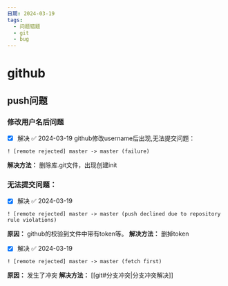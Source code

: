 ```yaml
---
日期: 2024-03-19
tags:
  - 问题错题
  - git
  - bug
---
```


# github
## push问题
### 修改用户名后问题
- [x] 解决 ✅ 2024-03-19
github修改username后出现,无法提交问题：
```
! [remote rejected] master -> master (failure)
```
**解决方法：** 删除库.git文件，出现创建init

### 无法提交问题：
- [x] 解决 ✅ 2024-03-19
```
! [remote rejected] master -> master (push declined due to repository rule violations)
```
**原因：** github的校验到文件中带有token等。
**解决方法：** 删掉token
- [x] 解决 ✅ 2024-03-19
```
! [remote rejected] master -> master (fetch first)
```
**原因：** 发生了冲突
**解决方法：** [[git#分支冲突|分支冲突解决]]
